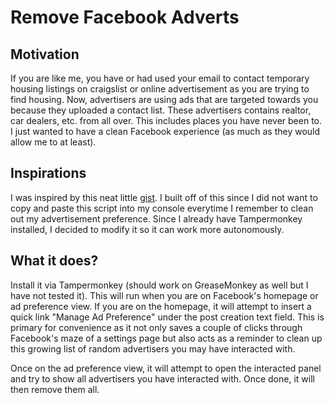 # Remove Facebook Adverts

## Motivation
If you are like me, you have or had used your email to contact temporary housing listings on craigslist or online advertisement
as you are trying to find housing. Now, advertisers are using ads that are targeted towards you because they uploaded
a contact list. These advertisers contains realtor, car dealers, etc. from all over. This includes places you 
have never been to. I just wanted to have a clean Facebook experience (as much as they would allow me to at least).

## Inspirations
I was inspired by this neat little [gist](https://gist.github.com/scarlac/3c4b9d9868148ef31e2ea5082e59a0f1).
I built off of this since I did not want to copy and paste this script into my console
everytime I remember to clean out my advertisement preference. Since I already have Tampermonkey
installed, I decided to modify it so it can work more autonomously. 

## What it does?
Install it via Tampermonkey (should work on GreaseMonkey as well but I have not tested it).
This will run when you are on Facebook's homepage or ad preference view. If you are on
the homepage, it will attempt to insert a quick link "Manage Ad Preference" under the
post creation text field. This is primary for convenience as it not only saves a couple of clicks
through Facebook's maze of a settings page but also acts as a reminder to clean
up this growing list of random advertisers you may have interacted with. 

Once on the ad preference view, it will attempt to open the interacted panel and
try to show all advertisers you have interacted with. Once done, it will then remove them all.

